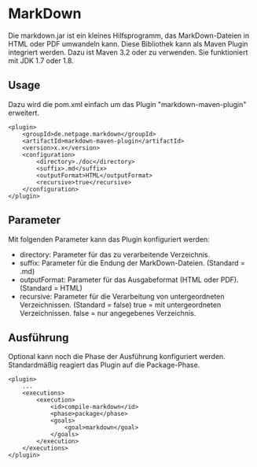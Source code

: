 # MarkDown
Die markdown.jar ist ein kleines Hilfsprogramm, das MarkDown-Dateien in HTML oder PDF umwandeln kann.
Diese Bibliothek kann als Maven Plugin integriert werden. Dazu ist Maven 3.2 oder zu verwenden.
Sie funktioniert mit JDK 1.7 oder 1.8.

## Usage
Dazu wird die pom.xml einfach um das Plugin "markdown-maven-plugin" erweitert.

    <plugin>
        <groupId>de.netpage.markdown</groupId>
        <artifactId>markdown-maven-plugin</artifactId>
        <version>x.x</version>
        <configuration>
            <directory>./doc</directory>
            <suffix>.md</suffix>
            <outputFormat>HTML</outputFormat>
            <recursive>true</recursive>
        </configuration>
    </plugin>

## Parameter
Mit folgenden Parameter kann das Plugin konfiguriert werden:

 - directory: Parameter für das zu verarbeitende Verzeichnis.
 - suffix: Parameter für die Endung der MarkDown-Dateien. (Standard = .md)
 - outputFormat: Parameter für das Ausgabeformat (HTML oder PDF). (Standard = HTML)
 - recursive: Parameter für die Verarbeitung von untergeordneten Verzeichnissen. (Standard = false)
              true = mit untergeordneten Verzeichnissen.
              false = nur angegebenes Verzeichnis.

## Ausführung
Optional kann noch die Phase der Ausführung konfiguriert werden. Standardmäßig reagiert das Plugin auf
die Package-Phase.

    <plugin>
        ...
        <executions>
            <execution>
                <id>compile-markdown</id>
                <phase>package</phase>
                <goals>
                    <goal>markdown</goal>
                </goals>
            </execution>
        </executions>
    </plugin>

